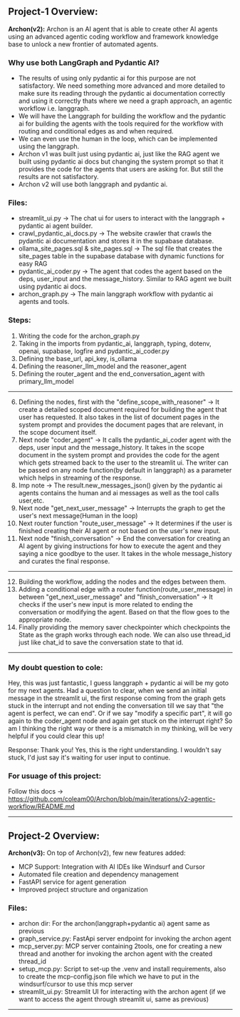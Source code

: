 ## Project-1 Overview:
**Archon(v2):**
Archon is an AI agent that is able to create other AI agents using an advanced agentic coding workflow and framework knowledge base to unlock a new frontier of automated agents.

### Why use both LangGraph and Pydantic AI?
- The results of using only pydantic ai for this purpose are not satisfactory. We need something more advanced and more detailed to make sure its reading through the pydantic ai documentation correctly and using it correctly thats where we need a graph approach, an agentic workflow i.e. langgraph.
- We will have the Langgraph for building the workflow and the pydantic ai for building the agents with the tools required for the workflow with routing and conditional edges as and when required.
- We can even use the human in the loop, which can be implemented using the langgraph.
- Archon v1 was built just using pydantic ai, just like the RAG agent we built using pydantic ai docs but changing the system prompt so that it provides the code for the agents that users are asking for. But still the results are not satisfactory.
- Archon v2 will use both langgraph and pydantic ai.

### Files:
- streamlit_ui.py -> The chat ui for users to interact with the langgraph + pydantic ai agent builder.
- crawl_pydantic_ai_docs.py -> The website crawler that crawls the pydantic ai documentation and stores it in the supabase database.
- ollama_site_pages.sql & site_pages.sql -> The sql file that creates the site_pages table in the supabase database with dynamic functions for easy RAG
- pydantic_ai_coder.py -> The agent that codes the agent based on the deps, user_input and the message_history. Similar to RAG agent we built using pydantic ai docs.
- archon_graph.py -> The main langgraph workflow with pydantic ai agents and tools.


### Steps:
1. Writing the code for the archon_graph.py
2. Taking in the imports from pydantic_ai, langgraph, typing, dotenv, openai, supabase, logfire and pydantic_ai_coder.py
3. Defining the base_url, api_key, is_ollama
4. Defining the reasoner_llm_model and the reasoner_agent
5. Defining the router_agent and the end_conversation_agent with primary_llm_model
---
6. Defining the nodes, first with the "define_scope_with_reasoner" -> It create a detailed scoped document required for building the agent that user has requested. It also takes in the list of document pages in the system prompt and provides the document pages that are relevant, in the scope document itself.
7. Next node "coder_agent" -> It calls the pydantic_ai_coder agent with the deps, user input and the message_history. It takes in the scope document in the system prompt and provides the code for the agent which gets streamed back to the user to the streamlit ui. The writer can be passed on any node function(by default in langgraph) as a parameter which helps in streaming of the response.
8. Imp note -> The result.new_messages_json() given by the pydantic ai agents contains the human and ai messages as well as the tool calls user,etc.
9. Next node "get_next_user_message" -> Interrupts the graph to get the user's next message(Human in the loop)
10. Next router function "route_user_message" -> It determines if the user is finished creating their AI agent or not based on the user's new input.
11. Next node "finish_conversation" -> End the conversation for creating an AI agent by giving instructions for how to execute the agent and they saying a nice goodbye to the user. It takes in the whole message_history and curates the final response.
---
12. Building the workflow, adding the nodes and the edges between them.
13. Adding a conditional edge with a router function(route_user_message) in between "get_next_user_message" and "finish_conversation" -> It checks if the user's new input is more related to ending the conversation or modifying the agent. Based on that the flow goes to the appropriate node.
14. Finally providing the memory saver checkpointer which checkpoints the State as the graph works through each node. We can also use thread_id just like chat_id to save the conversation state to that id.

---

### My doubt question to cole:
Hey, this was just fantastic, I guess langgraph + pydantic ai will be my goto for my next agents.
Had a question to clear, when we send an initial message in the streamlit ui, the first response coming from the graph gets stuck in the interrupt and not ending the conversation till we say that "the agent is perfect, we can end". Or if we say "modify a specific part", it will go again to the coder_agent node and again get stuck on the interrupt right? So am I thinking the right way or there is a mismatch in my thinking, will be very helpful if you could clear this up!

Response: Thank you! Yes, this is the right understanding. I wouldn't say stuck, I'd just say it's waiting for user input to continue.

### For usuage of this project:
Follow this docs -> https://github.com/coleam00/Archon/blob/main/iterations/v2-agentic-workflow/README.md



---

## Project-2 Overview:
**Archon(v3):**
On top of Archon(v2), few new features added:
- MCP Support: Integration with AI IDEs like Windsurf and Cursor
- Automated file creation and dependency management
- FastAPI service for agent generation
- Improved project structure and organization

### Files:
- archon dir: For the archon(langgraph+pydantic ai) agent same as previous
- graph_service.py: FastApi server endpoint for invoking the archon agent
- mcp_server.py: MCP server containing 2tools, one for creating a new thread and another for invoking the archon agent with the created thread_id
- setup_mcp.py: Script to set-up the .venv and install requirements, also to create the mcp-config.json file which we have to put in the windsurf/cursor to use this mcp server
- streamlit_ui.py: Streamlit UI for interacting with the archon agent (if we want to access the agent through streamlit ui, same as previous)


--- 



